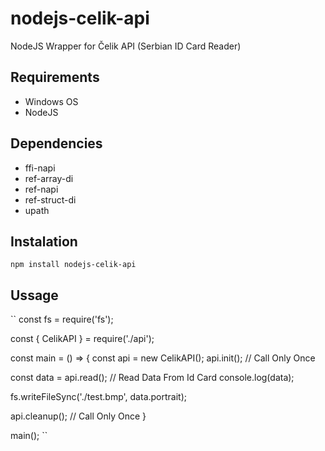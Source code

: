 # nodejs-celik-api

NodeJS Wrapper for Čelik API (Serbian ID Card Reader)

## Requirements

- Windows OS
- NodeJS

## Dependencies

- ffi-napi
- ref-array-di
- ref-napi
- ref-struct-di
- upath

## Instalation

``npm install nodejs-celik-api``

## Ussage

``
const fs = require('fs');

const { CelikAPI } = require('./api');

const main = () => {
  const api = new CelikAPI();
  api.init();                   // Call Only Once

  const data = api.read();      // Read Data From Id Card
  console.log(data);

  fs.writeFileSync('./test.bmp', data.portrait);

  api.cleanup();                // Call Only Once
}

main();
``
